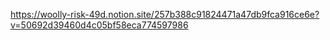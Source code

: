 https://woolly-risk-49d.notion.site/257b388c91824471a47db9fca916ce6e?v=50692d39460d4c05bf58eca774597986